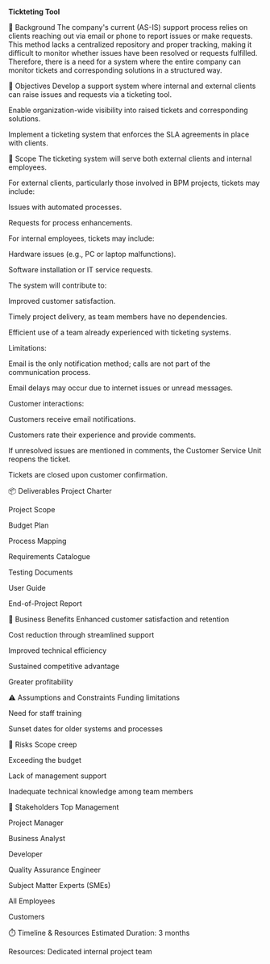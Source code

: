 **Tickteting Tool**

📘 Background
The company's current (AS-IS) support process relies on clients reaching out via email or phone to report issues or make requests. This method lacks a centralized repository and proper tracking, making it difficult to monitor whether issues have been resolved or requests fulfilled. Therefore, there is a need for a system where the entire company can monitor tickets and corresponding solutions in a structured way.

🎯 Objectives
Develop a support system where internal and external clients can raise issues and requests via a ticketing tool.

Enable organization-wide visibility into raised tickets and corresponding solutions.

Implement a ticketing system that enforces the SLA agreements in place with clients.

📌 Scope
The ticketing system will serve both external clients and internal employees.

For external clients, particularly those involved in BPM projects, tickets may include:

Issues with automated processes.

Requests for process enhancements.

For internal employees, tickets may include:

Hardware issues (e.g., PC or laptop malfunctions).

Software installation or IT service requests.

The system will contribute to:

Improved customer satisfaction.

Timely project delivery, as team members have no dependencies.

Efficient use of a team already experienced with ticketing systems.

Limitations:

Email is the only notification method; calls are not part of the communication process.

Email delays may occur due to internet issues or unread messages.

Customer interactions:

Customers receive email notifications.

Customers rate their experience and provide comments.

If unresolved issues are mentioned in comments, the Customer Service Unit reopens the ticket.

Tickets are closed upon customer confirmation.

📦 Deliverables
Project Charter

Project Scope

Budget Plan

Process Mapping

Requirements Catalogue

Testing Documents

User Guide

End-of-Project Report

💼 Business Benefits
Enhanced customer satisfaction and retention

Cost reduction through streamlined support

Improved technical efficiency

Sustained competitive advantage

Greater profitability

⚠️ Assumptions and Constraints
Funding limitations

Need for staff training

Sunset dates for older systems and processes

🚨 Risks
Scope creep

Exceeding the budget

Lack of management support

Inadequate technical knowledge among team members

👥 Stakeholders
Top Management

Project Manager

Business Analyst

Developer

Quality Assurance Engineer

Subject Matter Experts (SMEs)

All Employees

Customers

⏱️ Timeline & Resources
Estimated Duration: 3 months

Resources: Dedicated internal project team
